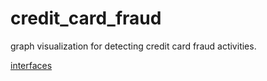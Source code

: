 # credit_card_fraud
graph visualization for detecting credit card fraud activities. 

[interfaces](./images/interfaces.png)